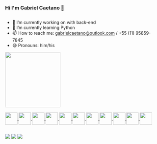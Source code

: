 ### Hi I'm Gabriel Caetano 👋

##

- 🔭 I’m currently working on with back-end
- 🌱 I’m currently learning Python
- 📫 How to reach me: gabrielcaetano@outlook.com / +55 (11) 95859-7845
- 😄 Pronouns: him/his

<div>
  <a href="https://github.com/gaacaetano">
  <img height="180em" src="https://github-readme-stats.vercel.app/api?username=gaacaetano&show_icons=true&theme=dark&include_all_commits=true"/>
</div>
<br>
<div style="display: inline_block">
  <img align="center" height="40" width="40" src="https://cdn.jsdelivr.net/gh/devicons/devicon/icons/amazonwebservices/amazonwebservices-original.svg" />
  <img align="center" height="40" width="40" src="https://cdn.jsdelivr.net/gh/devicons/devicon/icons/azure/azure-original-wordmark.svg" />
  <img align="center" height="40" width="40" src="https://cdn.jsdelivr.net/gh/devicons/devicon/icons/googlecloud/googlecloud-original.svg" />
  <img align="center" height="40" width="40" src="https://cdn.jsdelivr.net/gh/devicons/devicon/icons/csharp/csharp-original.svg" />
  <img align="center" height="40" width="40" src="https://cdn.jsdelivr.net/gh/devicons/devicon/icons/dotnetcore/dotnetcore-original.svg" />
  <img align="center" height="40" width="40" src="https://cdn.jsdelivr.net/gh/devicons/devicon/icons/java/java-original.svg" />
  <img align="center" height="40" width="40" src="https://cdn.jsdelivr.net/gh/devicons/devicon/icons/mysql/mysql-original.svg" />
  <img align="center" height="40" width="40" src="https://cdn.jsdelivr.net/gh/devicons/devicon/icons/oracle/oracle-original.svg" />
  <img align="center" height="40" width="40" src="https://cdn.jsdelivr.net/gh/devicons/devicon/icons/microsoftsqlserver/microsoftsqlserver-plain.svg" />
  <img align="center" height="40" width="40" src="https://cdn.jsdelivr.net/gh/devicons/devicon/icons/docker/docker-original.svg" />
  <img align="center" height="40" width="40" src="https://cdn.jsdelivr.net/gh/devicons/devicon/icons/git/git-original.svg" />
</div>
  
  ##
 
<div>
  <a href="https://instagram.com/gaacaetano" target="_blank"><img src="https://img.shields.io/badge/-Instagram-%23E4405F?style=for-the-badge&logo=instagram&logoColor=white" target="_blank"></a>
  <a href = "mailto:gabrielcaetano@outlook.com"><img src="https://img.shields.io/badge/Microsoft_Outlook-0078D4?style=for-the-badge&logo=microsoft-outlook&logoColor=white" target="_blank"></a>
  <a href="https://www.linkedin.com/in/gabriel-caetano-19b43b94/" target="_blank"><img src="https://img.shields.io/badge/-LinkedIn-%230077B5?style=for-the-badge&logo=linkedin&logoColor=white" target="_blank"></a> 
</div>
